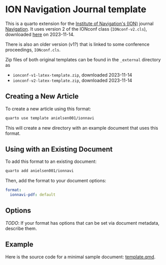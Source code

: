 
# ION Navigation Journal template

This is a quarto extension for the [Institute of Navigation's (ION)](https://www.ion.org) journal [Navigation](https://www.ion.org/navi/submit-navi.cfm). It uses version 2 of the IONconf class (`IONconf-v2.cls`), downloaded [here](https://www.ion.org/navi/submit-navi.cfm) on 2023-11-14.

There is also an older version (v1?) that is linked to some conference proceedings, `IONconf.cls`.

Zip files of both original templates can be found in the `_external` directory as
- `ionconf-v1-latex-template.zip`, downloaded 2023-11-14
- `ionconf-v2-latex-template.zip`, downloaded 2023-11-14

## Creating a New Article

To create a new article using this format:


```bash
quarto use template anielsen001/ionnavi
```

This will create a new directory with an example document that uses this format.

## Using with an Existing Document

To add this format to an existing document:


```bash
quarto add anielsen001/ionnavi
```

Then, add the format to your document options:

```yaml
format:
  ionnavi-pdf: default
```    

## Options

*TODO*: If your format has options that can be set via document metadata, describe them.

## Example

Here is the source code for a minimal sample document: [template.qmd](template.qmd).

